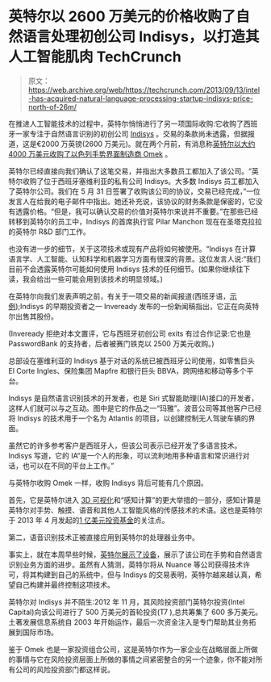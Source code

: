 # 英特尔以 2600 万美元的价格收购了自然语言处理初创公司 Indisys，以打造其人工智能肌肉 TechCrunch

> 原文：<https://web.archive.org/web/https://techcrunch.com/2013/09/13/intel-has-acquired-natural-language-processing-startup-indisys-price-north-of-26m/>

在推进人工智能技术的过程中，英特尔悄悄进行了另一项国际收购:它收购了西班牙一家专注于自然语言识别的初创公司 [Indisys](https://web.archive.org/web/20230111052315/http://www.indisys.es/en/) 。交易的条款尚未透露，但据报道，这是€2000 万英镑(2600 万美元)。就在两个月前，有消息称[英特尔以大约 4000 万美元收购了以色列手势界面制造商 Omek](https://web.archive.org/web/20230111052315/https://techcrunch.com/2013/07/16/gesture-in-the-picture-as-intel-reportedly-picks-up-omek-but-primesense-dismisses-apple-acquisition-rumors/) 。

英特尔已经直接向我们确认了这笔交易，并指出大多数员工都加入了该公司。“英特尔收购了位于西班牙塞维利亚的私有公司 Indisys。大多数 Indisys 员工都加入了英特尔公司。我们在 5 月 31 日签署了收购该公司的协议，交易已经完成，”一位发言人在给我的电子邮件中指出。她还补充说，该协议的财务条款是保密的，它没有透露价格。“但是，我可以确认交易的价值对英特尔来说并不重要。”在那些已经转移到英特尔的员工中，Indisys 的首席执行官 Pilar Manchon 现在在圣塔克拉拉的英特尔 R&D 部门工作。

也没有进一步的细节，关于这项技术或现有产品将如何被使用。“Indisys 在计算语言学、人工智能、认知科学和机器学习方面有很深的背景。这位发言人说:“我们目前不会透露英特尔可能如何使用 Indisys 技术的任何细节。(如果你继续往下读，我会给出一些可能会用到该技术的明显领域。)

在英特尔向我们发表声明之前，有关于一项交易的新闻报道(西班牙语，[示例](https://web.archive.org/web/20230111052315/http://www.abcdesevilla.es/economia/20130912/sevp-intel-toma-indisys-ficha-20130912.html));Indisys 的早期投资者之一 Inveready 发布的一份新闻稿指出，它正在向英特尔出售其股份。

(Inveready 拒绝对本文置评，它与西班牙初创公司 exits 有过合作记录:它也是 PasswordBank 的支持者，后者被赛门铁克以 2500 万美元收购。)

总部设在塞维利亚的 Indisys 基于对话的系统已被西班牙公司使用，如零售巨头 El Corte Ingles、保险集团 Mapfre 和银行巨头 BBVA，跨网络和移动等多个平台。

Indisys 是自然语言识别技术的开发者，也是 Siri 式智能助理(IA)接口的开发者，这样人们就可以与之互动。图中是它的作品之一“玛雅”。波音公司等其他客户已经将 Indisys 的技术用于一个名为 Atlantis 的项目，以创建控制无人驾驶车辆的界面。

虽然它的许多参考客户是西班牙人，但该公司表示已经开发了多语言技术。Indisys 写道，它的 IA“是一个人的形象，可以流利地用多种语言和常识进行对话，也可以在不同的平台上工作。”

与英特尔收购 Omek 一样，收购 Indisys 背后可能有几个原因。

首先，它是英特尔进入 [3D 可视化](https://web.archive.org/web/20230111052315/https://techcrunch.com/2013/04/15/keen-on-intel-why-3d-visualization-is-now-a-reality-tctv/)和“感知计算”的更大举措的一部分，感知计算是英特尔对手势、触摸、语音和其他人工智能风格的传感技术的术语。这也是英特尔于 2013 年 4 月发起的[1 亿美元投资基金](https://web.archive.org/web/20230111052315/http://newsroom.intel.com/community/intel_newsroom/blog/2013/06/04/intel-capital-fund-to-accelerate-human-like-senses-on-computing-devices)的关注点。

第二，语音识别技术正被直接应用到英特尔的处理器业务中。

事实上，就在本周早些时候，[英特尔展示了设备](https://web.archive.org/web/20230111052315/http://news.idg.no/cw/art.cfm?id=900141D7-AE46-8AB4-57E61A7F69A08015)，展示了该公司在手势和自然语言识别业务方面的进步。虽然有人猜测，英特尔将从 Nuance 等公司获得技术许可，将其构建到自己的系统中，但与 Indisys 的交易表明，英特尔越来越认真，希望自己构建并最终控制这项技术。

英特尔对 Indisys 并不陌生:2012 年 11 月，其风险投资部门英特尔投资(Intel Capital)向该公司进行了 500 万美元的首轮投资(T7 ),总共筹集了 600 多万美元。土著发展信息系统自 2003 年开始运作，最后一次资金注入是专门帮助其业务拓展到国际市场。

鉴于 Omek 也是一家投资组合公司，这是英特尔作为一家企业在战略层面上所做的事情与它在风险投资层面上所做的事情之间紧密整合的另一个迹象，你不能对所有公司的风险投资部门都这样说。